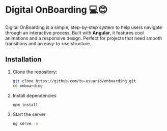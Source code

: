 # Digital OnBoarding 💻😊

Digital OnBoarding is a simple, step-by-step system to help users navigate through an interactive process. Built with **Angular**, it features cool animations and a responsive design. Perfect for projects that need smooth transitions and an easy-to-use structure.


## Installation

1. Clone the repository:
   ```bash
   git clone https://github.com/tu-usuario/onboarding.git
   cd onboarding
   ```
2. Install dependencies
   ```bash
   npm install
   ```
3. Start the server
   ```bash
   ng serve -o
   ```












